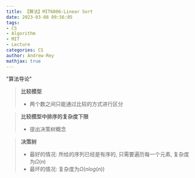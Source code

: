 ```yaml
---
title: 【算法】MIT6006:Linear Sort
date: 2023-03-08 09:56:05
tags:
- CS
- Algorithm
- MIT
- Lecture
categories: CS
author: Andrew-Rey
mathjax: true
---
```


"算法导论"

<!--more-->

> **比较模型**
>
> - 两个数之间只能通过比较的方式进行区分

> **比较模型中排序的复杂度下限**
>
> - 提出决策树概念

> **决策树**
>
> - 最好的情况: 所给的序列已经是有序的, 只需要遍历每一个元素, 复杂度为$\Omega(n)$
> - 最坏的情况: 复杂度为$\Omega(n log(n))$
